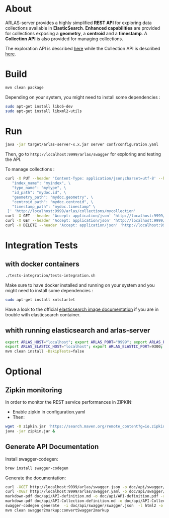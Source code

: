 # About

ARLAS-server provides a highly simplified **REST API** for exploring data collections available in **ElasticSearch**. 
**Enhanced capabilities** are provided for collections exposing a **geometry**, a **centroid** and a **timestamp**. A **Collection API** is also provided for managing collections.

The exploration API is described [here](doc/api/API-definition.md) while the  Collection API is described [here](doc/api/API-Collection-definition.md).

# Build

```sh
mvn clean package
```

Depending on your system, you might need to install some dependencies : 

```sh
sudo apt-get install libc6-dev
sudo apt-get install libxml2-utils
```


# Run
```sh
java -jar target/arlas-server-x.x.jar server conf/configuration.yaml
```

Then, go to `http://localhost:9999/arlas/swagger` for exploring and testing the API.

To manage collections :

```sh
curl -X PUT --header 'Content-Type: application/json;charset=utf-8' --header 'Accept: application/json' -d '{ \ 
   "index_name": "myindex", \ 
   "type_name": "mytype", \ 
   "id_path": "mydoc.id", \ 
   "geometry_path": "mydoc.geometry", \ 
   "centroid_path": "mydoc.centroid", \ 
   "timestamp_path": "mydoc.timestamp" \ 
 }' 'http://localhost:9999/arlas/collections/mycollection'
curl -X GET --header 'Accept: application/json' 'http://localhost:9999/arlas/collections'
curl -X GET --header 'Accept: application/json' 'http://localhost:9999/arlas/collections/mycollection'
curl -X DELETE --header 'Accept: application/json' 'http://localhost:9999/arlas/collections/mycollection'
```


# Integration Tests

## with docker containers

```sh
./tests-integration/tests-integration.sh
```

Make sure to have docker installed and running on your system and you might need to install some dependencies : 

```sh
sudo apt-get install xmlstarlet
```

Have a look to the official [elasticsearch image documentation](https://www.elastic.co/guide/en/elasticsearch/reference/current/docker.html) if you are in trouble with elasticsearch container.

## whith running elasticsearch and arlas-server

```sh
export ARLAS_HOST="localhost"; export ARLAS_PORT="9999"; export ARLAS_PREFIX="/arlas/";
export ARLAS_ELASTIC_HOST="localhost"; export ARLAS_ELASTIC_PORT=9300;
mvn clean install -DskipTests=false
```


# Optional

## Zipkin monitoring
In order to monitor the REST service performances in ZIPKIN:
- Enable zipkin in configuration.yaml
- Then:

```sh
wget -O zipkin.jar 'https://search.maven.org/remote_content?g=io.zipkin.java&a=zipkin-server&v=LATEST&c=exec'
java -jar zipkin.jar &
```


## Generate API Documentation

Install swagger-codegen:
```sh
brew install swagger-codegen
```

Generate the documentation:
```sh
curl -XGET http://localhost:9999/arlas/swagger.json -o doc/api/swagger/swagger.json
curl -XGET http://localhost:9999/arlas/swagger.yaml -o doc/api/swagger/swagger.yaml
markdown-pdf doc/api/API-definition.md -o doc/api/API-definition.pdf -r landscape -z doc/api/markdown2pdf.css
markdown-pdf doc/api/API-Collection-definition.md -o doc/api/API-Collection-definition.pdf -r landscape -z doc/api/markdown2pdf.css
swagger-codegen generate  -i doc/api/swagger/swagger.json  -l html2 -o doc/api/progapi/html/
mvn clean swagger2markup:convertSwagger2markup
```
